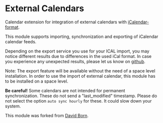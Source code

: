 # External Calendars

Calendar extension for integration of external calendars with [iCalendar-format](https://en.wikipedia.org/wiki/ICalendar).

This module supports importing, synchronization and exporting of iCalendar calendar feeds.

Depending on the export service you use for your ICAL import, you may notice different results due to differences in the used iCal format. 
In case you experience any unexpected results, please let us know on [github](https://github.com/humhub-contrib/humhub-modules-external-calendar/issues).

Note: The export feature will be available without the need of a space level installation. 
In order to use the import of external calendar, this module has to be installed on a space level.

**Be careful!**
Some calendars are not intended for permanent synchronization. These do not send a "last_modified" timestamp. 
Please do not select the option `auto sync hourly` for these. It could slow down your system.

This module was forked from [David Born](https://github.com/staxDB/humhub-modules-external-calendar).
